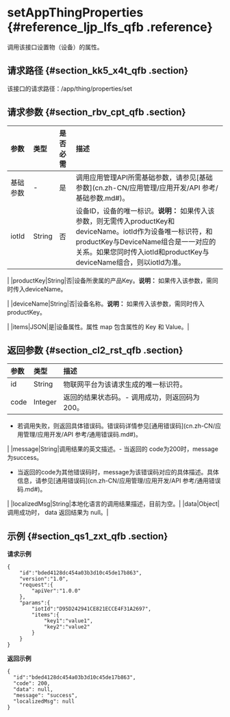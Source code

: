 # setAppThingProperties {#reference_ljp_lfs_qfb .reference}

调用该接口设置物（设备）的属性。

## 请求路径 {#section_kk5_x4t_qfb .section}

该接口的请求路径：/app/thing/properties/set

## 请求参数 {#section_rbv_cpt_qfb .section}

|参数|类型|是否必需|描述|
|:-|:-|:---|:-|
|基础参数|-|是|调用应用管理API所需基础参数，请参见[基础参数](cn.zh-CN/应用管理/应用开发/API 参考/基础参数.md#)。|
|iotId|String|否|设备ID，设备的唯一标识。**说明：** 如果传入该参数，则无需传入productKey和deviceName。iotId作为设备唯一标识符，和productKey与DeviceName组合是一一对应的关系。如果您同时传入iotId和productKey与deviceName组合，则以iotId为准。

|
|productKey|String|否|设备所隶属的产品Key。**说明：** 如果传入该参数，需同时传入deviceName。

|
|deviceName|String|否|设备名称。**说明：** 如果传入该参数，需同时传入productKey。

|
|items|JSON|是|设备属性。属性 map 包含属性的 Key 和 Value。|

## 返回参数 {#section_cl2_rst_qfb .section}

|参数|类型|描述|
|:-|:-|:-|
|id|String|物联网平台为该请求生成的唯一标识符。|
|code|Integer|返回的结果状态码。-   调用成功，则返回码为 200。
-   若调用失败，则返回具体错误码。错误码详情参见[通用错误码](cn.zh-CN/应用管理/应用开发/API 参考/通用错误码.md#)。

|
|message|String|调用结果的英文描述。-   当返回的 code为200时，message 为success。
-   当返回的code为其他错误码时，message为该错误码对应的具体描述。具体信息，请参见[通用错误码](cn.zh-CN/应用管理/应用开发/API 参考/通用错误码.md#)。

|
|localizedMsg|String|本地化语言的调用结果描述，目前为空。|
|data|Object|调用成功时， data 返回结果为 null。|

## 示例 {#section_qs1_zxt_qfb .section}

**请求示例**

```
{
    "id":"bded4128dc454a03b3d10c45de17b863",
    "version":"1.0",
    "request":{
        "apiVer":"1.0.0"
    },
    "params":{
        "iotId":"D95D242941CE821ECCE4F31A2697",
        "items":{
            "key1":"value1",
            "key2":"value2"
        }
    }
}
```

**返回示例**

```
{
  "id":"bded4128dc454a03b3d10c45de17b863",
  "code": 200,
  "data": null,
  "message": "success",
  "localizedMsg": null
}
```

